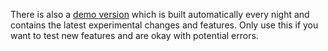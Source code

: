 
There is also a [demo version](#) which is built automatically every night and contains the latest experimental changes and features. Only use this if you want to test new features and are okay with potential errors.
